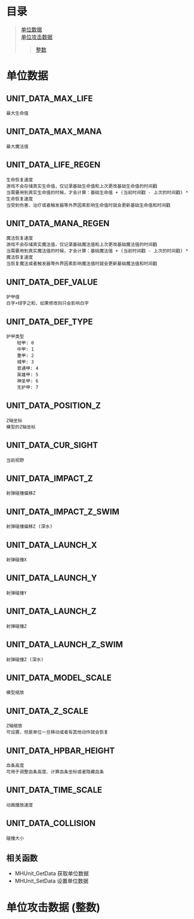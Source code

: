 # 目录
> [单位数据](#单位数据)  
> [单位攻击数据](#单位攻击数据-整数)  
>> [整数](#单位攻击数据-整数)



# **单位数据**
## UNIT_DATA_MAX_LIFE
    最大生命值
## UNIT_DATA_MAX_MANA
    最大魔法值
## UNIT_DATA_LIFE_REGEN
    生命恢复速度
    游戏不会存储真实生命值，仅记录基础生命值和上次更改基础生命值的时间戳
    当需要用到真实生命值的时候，才会计算：基础生命值 + (当前时间戳 - 上次的时间戳) * 生命恢复速度
    当受到伤害、治疗或者触发器等外界因素影响生命值时就会更新基础生命值和时间戳
## UNIT_DATA_MANA_REGEN
    魔法恢复速度
    游戏不会存储真实魔法值，仅记录基础魔法值和上次更改基础魔法值的时间戳
    当需要用到真实魔法值的时候，才会计算：基础魔法值 + (当前时间戳 - 上次的时间戳) * 魔法恢复速度
    当恢复魔法或者触发器等外界因素影响魔法值时就会更新基础魔法值和时间戳
## UNIT_DATA_DEF_VALUE
    护甲值
    白字+绿字之和，如果修改则只会影响白字
## UNIT_DATA_DEF_TYPE
    护甲类型
        轻甲: 0
        中甲: 1
        重甲: 2
        城甲: 3
        普通甲: 4
        英雄甲: 5
        神圣甲: 6
        无护甲: 7
## UNIT_DATA_POSITION_Z
    Z轴坐标
    模型的Z轴坐标
## UNIT_DATA_CUR_SIGHT
    当前视野
## UNIT_DATA_IMPACT_Z
    射弹碰撞偏移Z
## UNIT_DATA_IMPACT_Z_SWIM
    射弹碰撞偏移Z (深水)
## UNIT_DATA_LAUNCH_X
    射弹碰撞X
## UNIT_DATA_LAUNCH_Y
    射弹碰撞Y
## UNIT_DATA_LAUNCH_Z
    射弹碰撞Z
## UNIT_DATA_LAUNCH_Z_SWIM
    射弹碰撞Z (深水)
## UNIT_DATA_MODEL_SCALE
    模型缩放
## UNIT_DATA_Z_SCALE
    Z轴缩放
    可设置，但是单位一旦移动或者有其他动作就会恢复
## UNIT_DATA_HPBAR_HEIGHT
    血条高度
    可用于调整血条高度、计算血条坐标或者隐藏血条
## UNIT_DATA_TIME_SCALE
    动画播放速度
## UNIT_DATA_COLLISION
    碰撞大小
## 相关函数
-   MHUnit_GetData 获取单位数据  
-   MHUnit_SetData 设置单位数据



# **单位攻击数据 (整数)**